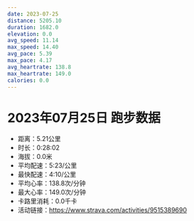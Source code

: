 ```yaml
---
date: 2023-07-25
distance: 5205.10
duration: 1682.0
elevation: 0.0
avg_speed: 11.14
max_speed: 14.40
avg_pace: 5.39
max_pace: 4.17
avg_heartrate: 138.8
max_heartrate: 149.0
calories: 0.0
---
```


# 2023年07月25日 跑步数据

- 距离：5.21公里
- 时长：0:28:02
- 海拔：0.0米
- 平均配速：5:23/公里
- 最快配速：4:10/公里
- 平均心率：138.8次/分钟
- 最大心率：149.0次/分钟
- 卡路里消耗：0.0千卡
- 活动链接：https://www.strava.com/activities/9515389690
